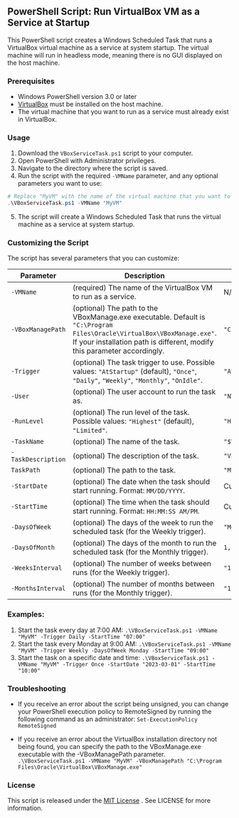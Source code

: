 ## PowerShell Script: Run VirtualBox VM as a Service at Startup

This PowerShell script creates a Windows Scheduled Task that runs a VirtualBox virtual machine as a service at system startup. The virtual machine will run in headless mode, meaning there is no GUI displayed on the host machine.

### Prerequisites

- Windows PowerShell version 3.0 or later
- [VirtualBox](https://www.virtualbox.org/wiki/Downloads)
 must be installed on the host machine.
- The virtual machine that you want to run as a service must already exist in VirtualBox.

### Usage

1. Download the `VBoxServiceTask.ps1` script to  your computer.
2. Open PowerShell with Administrator privileges.
3. Navigate to the directory where the script is saved.
4. Run the script with the required `-VMName` parameter, and any optional parameters you want to use:
```powershell
# Replace "MyVM" with the name of the virtual machine that you want to run as a service.
.\VBoxServiceTask.ps1 -VMName "MyVM"
```
5. The script will create a Windows Scheduled Task that runs the virtual machine as a service at system startup.

### Customizing the Script

The script has several parameters that you can customize:

| Parameter	        | Description	        | Default       |
| ---------         | -----------           | ------        |
|`-VMName`          |	(required) The name of the VirtualBox VM to run as a service.	| N/A |
| `-VBoxManagePath` |	(optional) The path to the VBoxManage.exe executable.  Default is `"C:\Program Files\Oracle\VirtualBox\VBoxManage.exe"`. If your installation path is different, modify this parameter accordingly.	| `"C:\PROGRA~1\Oracle\VirtualBox\VBoxManage.exe"` |
| `-Trigger`        |	(optional) The task trigger to use. Possible values: `"AtStartup"` (default), `"Once"`, `"Daily"`, `"Weekly"`, `"Monthly"`, `"OnIdle"`. |	`"AtStartup"` |
| `-User`           |	(optional) The user account to run the task as. |	`"NT AUTHORITY\SYSTEM"` |
| `-RunLevel`       |	(optional) The run level of the task. Possible values: `"Highest"` (default), `"Limited"`.	      |`"Highest"` |
| `-TaskName`       |	(optional) The name of the task. |	`"$VMName as a service"` |
| `-TaskDescription` |	(optional) The description of the task. |	`"Vbox VM $VMName as a service at startup"` |
| `TaskPath`        |	(optional) The path to the task. |	`"My Custom Tasks"` |
|`-StartDate`       | (optional) The date when the task should start running. Format: `MM/DD/YYYY`. | Current date |
|`-StartTime`       | (optional) The time when the task should start running. Format: `HH:MM:SS AM/PM`. | Current time |
| `-DaysOfWeek` | (optional) The days of the week to run the scheduled task (for the Weekly trigger). | `"Monday,Wednesday,Friday"`|
| `-DaysOfMonth`| (optional) The days of the month to run the scheduled task (for the Monthly trigger). | `1,15"`|
|`-WeeksInterval`| (optional) The number of weeks between runs (for the Weekly trigger).|`"1"`|
|`-MonthsInterval`| (optional) The number of months between runs (for the Monthly trigger).| `"1"`

### Examples:
1. Start the task every day at 7:00 AM:
`.\VBoxServiceTask.ps1 -VMName "MyVM" -Trigger Daily -StartTime "07:00"`
2. Start the task every Monday at 9:00 AM: 
`.\VBoxServiceTask.ps1 -VMName "MyVM" -Trigger Weekly -DaysOfWeek Monday -StartTime "09:00"`
3. Start the task on a specific date and time: 
`.\VBoxServiceTask.ps1 -VMName "MyVM" -Trigger Once -StartDate "2023-03-01" -StartTime "10:00"`

### Troubleshooting

- If you receive an error about the script being unsigned, you can change your PowerShell execution policy to RemoteSigned by running the following command as an administrator:
`Set-ExecutionPolicy RemoteSigned`

- If you receive an error about the VirtualBox installation directory not being found, you can specify the path to the VBoxManage.exe executable with the -VBoxManagePath parameter.
`.\VBoxServiceTask.ps1 -VMName "MyVM" -VBoxManagePath "C:\Program Files\Oracle\VirtualBox\VBoxManage.exe"`

### License
This script is released under the [MIT License](./LICENSE)
. See LICENSE for more information.
